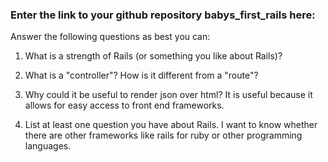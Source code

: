 ### Enter the link to your github repository babys_first_rails here:

Answer the following questions as best you can:

1. What is a strength of Rails (or something you like about Rails)?

2. What is a "controller"? How is it different from a "route"?

3. Why could it be useful to render json over html?
It is useful because it allows for easy access to front end frameworks.

4. List at least one question you have about Rails.
I want to know whether there are other frameworks like rails for ruby or other programming languages.